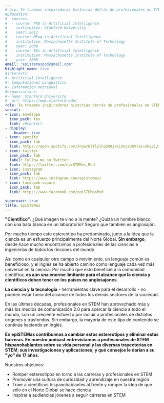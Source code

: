 ```yaml
---
# bio: Te traemos inspiradoras historias detrás de profesionales en STEM y rompemos estereotipos de la ciencia en español
#Education:
#  courses:
#  - course: PhD in Artificial Intelligence
#    institution: Stanford University
#    year: 2012
#  - course: MEng in Artificial Intelligence
#    institution: Massachusetts Institute of Technology
#    year: 2009
#  - course: BSc in Artificial Intelligence
#    institution: Massachusetts Institute of Technology
#    year: 2008
email: "epistemaspod@gmail.com"
highlight_name: true
#interests:
#- Artificial Intelligence
#- Computational Linguistics
#- Information Retrieval
#organizations:
#- name: Stanford University
#  url: https://www.stanford.edu/
role: Te traemos inspiradoras historias detrás de profesionales en STEM y rompemos estereotipos de la ciencia en español
social:
- icon: envelope
  icon_pack: fas
  link: /#contact
- display:
    header: true
- icon: spotify
  icon_pack: fab
  link: https://open.spotify.com/show/6lflzlFqQRKjaKiXojsQGV?si=2my21J1LTYCQiKxblOdgcg
- icon: twitter
  icon_pack: fab
  label: Follow me on Twitter
  link: https://twitter.com/epiSTEMas_Pod
- icon: instagram
  icon_pack: fab
  link: https://www.instagram.com/epistemas/
- icon: facebook-square
  icon_pack: fab
  link: https://www.facebook.com/epiSTEMasPod

superuser: true
title: epiSTEMas
---
```


**"Científico"**. ¿Qué imagen te vino a la mente? ¿Quizá un hombre blanco con una bata blanca en un laboratorio? Seguro que también es anglosajón.

Por mucho tiempo este estereotipo ha predominado, junto a la idea que la ciencia es un esfuerzo principalmente del Norte Global. **Sin embargo**, desde hace mucho encontramos a profesionales de las ciencias e ingenierías de todos los rincones del mundo. 

Así como en cualquier otro campo o movimiento, un lenguaje común es beneficioso, y el inglés se ha abierto camino como lenguaje cada vez más universal en la ciencia. Por mucho que esto beneficie a la comunidad científica, **es aún una enorme limitante para el alcance que la ciencia y científicos deben tener en los países no anglosajones**.

**La ciencia y la tecnología** - herramientas clave para el desarrollo - no pueden estar fuera del alcance de todos los demás sectores de la sociedad.

En las últimas décadas, profesionales en STEM han aprovechado más y más los medios de comunicación 2.0 para acercar la ciencia a todo el mundo, con un creciente esfuerzo por incluir a profesionales de distintos orígenes y trasfondos. Sin embargo, la mayoría de este tipo de contenido se continúa haciendo en inglés.

**En epiSTEMas contribuimos a cambiar estos estereotipos y eliminar estas barreras. En nuestro podcast entrevistamos a profesionales de STEM hispanohablantes sobre su vida personal y las diversas trayectorias en STEM; sus investigaciones y aplicaciones; y qué consejos le darían a su "yo" de 17 años.**

Nuestros objetivos:
- Romper estereotipos en torno a las carreras y profesionales en STEM
- Promover una cultura de curiosidad y aprendizaje en nuestra región
- Traer a científicos hispanohablantes al frente y romper la idea de que sólo en el Norte Global se hace ciencia
- Inspirar a audiencias jóvenes a seguir carreras en  STEM
